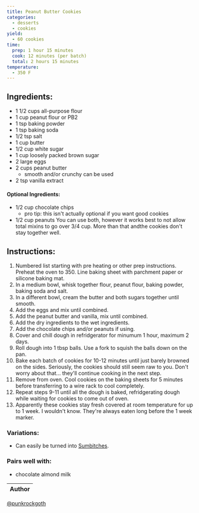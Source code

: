 ```yaml
---
title: Peanut Butter Cookies
categories:
  - desserts
  - cookies
yield:
  - 60 cookies
time:  
  prep: 1 hour 15 minutes
  cook: 12 minutes (per batch)
  total: 2 hours 15 minutes
temperature: 
  - 350 F
---
```


## Ingredients:
* 1 1/2 cups all-purpose flour
* 1 cup peanut flour or PB2
* 1 tsp baking powder
* 1 tsp baking soda
* 1/2 tsp salt
* 1 cup butter
* 1/2 cup white sugar
* 1 cup loosely packed brown sugar
* 2 large eggs
* 2 cups peanut butter
  * smooth and/or crunchy can be used
* 2 tsp vanilla extract

#### Optional Ingredients:
* 1/2 cup chocolate chips
  * pro tip: this isn't actually optional if you want good cookies
* 1/2 cup peanuts
You can use both, however it works best to not allow total mixins to go over 3/4 cup. More than that andthe cookies don't stay together well.
 
## Instructions:
1. Numbered list starting with pre heating or other prep instructions. Preheat the oven to 350. Line baking sheet with parchment paper or silicone baking mat.
2. In a medium bowl, whisk together flour, peanut flour, baking powder, baking soda and salt.
3. In a different bowl, cream the butter and both sugars together until smooth. 
4. Add the eggs and mix until combined. 
5. Add the peanut butter and vanilla, mix until combined.
6. Add the dry ingredients to the wet ingredients.
7. Add the chocolate chips and/or peanuts if using.
8. Cover and chill dough in refridgerator for minumum 1 hour, maximum 2 days.
9. Roll dough into 1 tbsp balls. Use a fork to squish the balls down on the pan.
10. Bake each batch of cookies for 10-12 minutes until just barely browned on the sides. Seriously, the cookies should still seem raw to you. Don't worry about that... they'll continue cooking in the next step.
11. Remove from oven. Cool cookies on the baking sheets for 5 minutes before transferring to a wire rack to cool completely.
12. Repeat steps 9-11 until all the dough is baked, refridgerating dough while waiting for cookies to come out of oven.
13. Apparently these cookies stay fresh covered at room temperature for up to 1 week. I wouldn't know. They're always eaten long before the 1 week marker.


### Variations:
* Can easily be turned into [Sumbitches](sumbitches.md).

### Pairs well with:
* chocolate almond milk

Author |
------ |
[@punkrockgoth](https://github.com/punkrockgoth)
